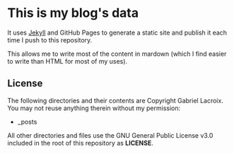 # This is my blog's data

It uses [Jekyll](https://github.com/jekyll/jekyll) and GitHub Pages to generate a static site and publish it each time I push to this repository.

This allows me to write most of the content in mardown (which I find easier to write than HTML for most of my uses).

## License

The following directories and their contents are Copyright Gabriel Lacroix. You may not reuse anything therein without my permission:

- _posts

All other directories and files use the GNU General Public License v3.0 included in the root of this repository as **LICENSE**.
